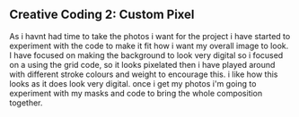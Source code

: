 ## Creative Coding 2: Custom Pixel
As i havnt had time to take the photos i want for the project i have started to experiment with the code to make it fit how i want my overall image to look. I have focused on making the background to look very digital so i focused on a using the grid code, so it looks pixelated then i have played around with different stroke colours and weight to encourage this. i like how this looks as it does look very digital. once i get my photos i'm going to experiment with my masks and code to bring the whole composition together. 
